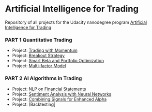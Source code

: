 # Artificial Intelligence for Trading
Repository of all projects for the Udacity nanodegree program [Artificial Intelligence for Trading](https://www.udacity.com/course/ai-for-trading--nd880)
### PART 1 Quantitative Trading
* Project: [Trading with Momentum](project_1_trading_with_momentum.ipynb)
* Project: [Breakout Strategy](project_2_breakout_strategy.ipynb)
* Project: [Smart Beta and Portfolio Optimization](project_3_smart_beta_and_portfolio_optimization.ipynb)
* Project: [Multi-factor Model](project_4_multi_factor_model.ipynb)
### PART 2 AI Algorithms in Trading
* Project: [NLP on Financial Statements](project_5_NLP_on_financial_statements.ipynb)
* Project: [Sentiment Analysis with Neural Networks](project_6_sentiment_analysis_with_neural_networks.ipynb)
* Project: [Combining Signals for Enhanced Alpha](project_7_combining_signals_for_enhanced_alpha.ipynb)
* Project: [Backtesting]
